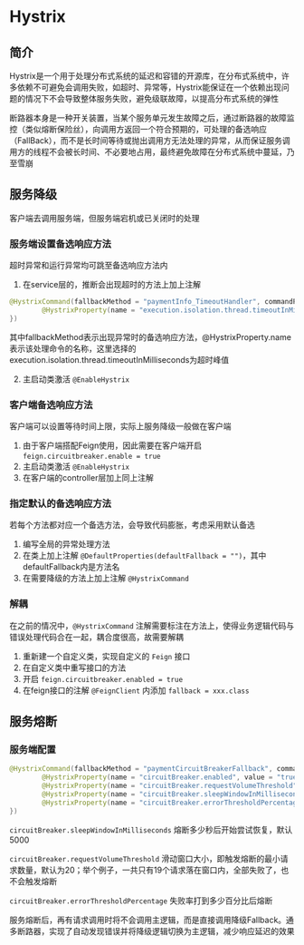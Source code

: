 # Hystrix

## 简介

Hystrix是一个用于处理分布式系统的延迟和容错的开源库，在分布式系统中，许多依赖不可避免会调用失败，如超时、异常等，Hystrix能保证在一个依赖出现问题的情况下不会导致整体服务失败，避免级联故障，以提高分布式系统的弹性

断路器本身是一种开关装置，当某个服务单元发生故障之后，通过断路器的故障监控（类似熔断保险丝），向调用方返回一个符合预期的，可处理的备选响应（FallBack），而不是长时间等待或抛出调用方无法处理的异常，从而保证服务调用方的线程不会被长时间、不必要地占用，最终避免故障在分布式系统中蔓延，乃至雪崩

## 服务降级

客户端去调用服务端，但服务端宕机或已关闭时的处理

### 服务端设置备选响应方法

超时异常和运行异常均可跳至备选响应方法内

1. 在service层的，推断会出现超时的方法上加上注解

```java
@HystrixCommand(fallbackMethod = "paymentInfo_TimeoutHandler", commandProperties = {    // 设置备选响应及处理参数
        @HystrixProperty(name = "execution.isolation.thread.timeoutInMilliseconds", value = "3000") // 设置超时峰值
})
```

其中fallbackMethod表示出现异常时的备选响应方法，@HystrixProperty.name表示该处理命令的名称，这里选择的execution.isolation.thread.timeoutInMilliseconds为超时峰值

2. 主启动类激活 `@EnableHystrix`

### 客户端备选响应方法

客户端可以设置等待时间上限，实际上服务降级一般做在客户端

1. 由于客户端搭配Feign使用，因此需要在客户端开启 `feign.circuitbreaker.enable = true`
2. 主启动类激活 `@EnableHystrix`
3. 在客户端的controller层加上同上注解

### 指定默认的备选响应方法

若每个方法都对应一个备选方法，会导致代码膨胀，考虑采用默认备选

1. 编写全局的异常处理方法
2. 在类上加上注解 `@DefaultProperties(defaultFallback = "")`，其中defaultFallback内是方法名
3. 在需要降级的方法上加上注解 `@HystrixCommand`

### 解耦

在之前的情况中，`@HystrixCommand` 注解需要标注在方法上，使得业务逻辑代码与错误处理代码合在一起，耦合度很高，故需要解耦

1. 重新建一个自定义类，实现自定义的 `Feign` 接口
2. 在自定义类中重写接口的方法
3. 开启 `feign.circuitbreaker.enabled = true`
4. 在feign接口的注解 `@FeignClient` 内添加 `fallback = xxx.class`

## 服务熔断

### 服务端配置

```java
@HystrixCommand(fallbackMethod = "paymentCircuitBreakerFallback", commandProperties = {
        @HystrixProperty(name = "circuitBreaker.enabled", value = "true"), // 是否开启断路器
        @HystrixProperty(name = "circuitBreaker.requestVolumeThreshold", value = "10"), // 请求次数
        @HystrixProperty(name = "circuitBreaker.sleepWindowInMilliseconds", value = "10000"), // 时间窗口期
        @HystrixProperty(name = "circuitBreaker.errorThresholdPercentage", value = "60"), // 失败到达率
})
```

`circuitBreaker.sleepWindowInMilliseconds` 熔断多少秒后开始尝试恢复，默认5000

`circuitBreaker.requestVolumeThreshold` 滑动窗口大小，即触发熔断的最小请求数量，默认为20；举个例子，一共只有19个请求落在窗口内，全部失败了，也不会触发熔断

`circuitBreaker.errorThresholdPercentage` 失败率打到多少百分比后熔断

服务熔断后，再有请求调用时将不会调用主逻辑，而是直接调用降级Fallback。通多断路器，实现了自动发现错误并将降级逻辑切换为主逻辑，减少响应延迟的效果
